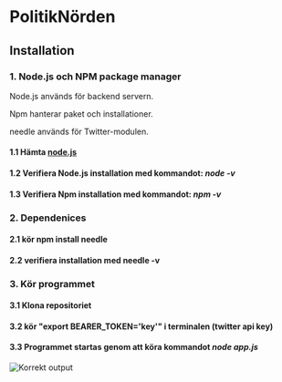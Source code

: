 # PolitikNörden

## Installation

### **1. Node.js och NPM package manager**
Node.js används för backend servern.

Npm hanterar paket och installationer.

needle används för Twitter-modulen.

   #### 1.1 Hämta [node.js](https://nodejs.org/en/download/ "node.js")
   #### 1.2 Verifiera Node.js installation med kommandot: *node -v*
   #### 1.3 Verifiera Npm installation med  kommandot: *npm -v*

### **2. Dependenices**

 #### 2.1 kör npm install needle
 
 #### 2.2 verifiera installation med **needle -v**
   
### 3. Kör programmet

#### 3.1 Klona repositoriet

#### 3.2 kör "export BEARER_TOKEN='key'" i terminalen (twitter api key)
#### 3.3 Programmet startas genom att köra kommandot  *node app.js*

![Korrekt output](https://i.imgur.com/W9hQQh7.png)
